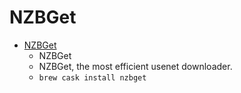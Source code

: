 # NZBGet
- [NZBGet](https://nzbget.net/)
  -  NZBGet
  - NZBGet, the most efficient usenet downloader.
  - `brew cask install nzbget`
